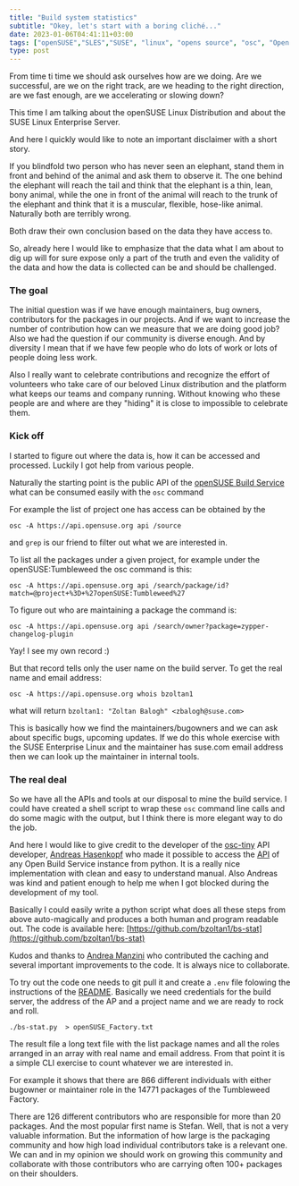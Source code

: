 ```yaml
---
title: "Build system statistics"
subtitle: "Okey, let's start with a boring cliché..."
date: 2023-01-06T04:41:11+03:00
tags: ["openSUSE","SLES","SUSE", "linux", "opens source", "osc", "Open Build Service", "LDAP"]
type: post
---
```


From time ti time we should ask ourselves how are we doing. Are we successful, are we on the right track, are we heading to the right direction, are we fast enough, are we accelerating or slowing  down?

This time I am talking about the openSUSE  Linux Distribution and about the SUSE Linux Enterprise Server.

And here I quickly would like to note an important disclaimer with a short story. 

If you blindfold two person who has never seen an elephant, stand  them in front and behind of the animal and ask them to observe it. The one behind the elephant will reach the tail and think that the elephant is a thin, lean, bony animal, while the one in front of the animal will reach to the trunk of the elephant and think that it is a muscular, flexible, hose-like animal. Naturally both are terribly wrong. 

Both draw their own conclusion based on the data they have access to.

So, already here I would like to emphasize that the data what I am about to dig up will for sure expose only a part of the truth and even the validity of the data and how the data is collected can be and should be challenged.

### The goal 

The initial question was if we have enough maintainers, bug owners, contributors for the packages in our projects. And if we want to increase the number of contribution how can we measure that we are doing good job? Also we had the question if our community is diverse enough. And by diversity I mean that if we have few people who do lots of work or lots of people doing less work.

Also I really want to celebrate contributions and recognize the effort of volunteers who take care of our beloved Linux distribution and the platform what keeps our teams and company running. Without knowing who these people are and where are they "hiding" it is close to impossible to celebrate them.

### Kick off

I started to figure out where the data is, how it can be accessed and processed. Luckily I got help from various people.

Naturally  the starting point is the public API of the [openSUSE Build Service](https://build.opensuse.org/) what can be consumed easily with the `osc` command

For example the list of project one has access can be obtained by the
```
osc -A https://api.opensuse.org api /source
```

and `grep` is our friend to filter out what we are interested in.

To list all the packages under a given project, for example under the openSUSE:Tumbleweed the osc command is this:

```
osc -A https://api.opensuse.org api /search/package/id?match=@project+%3D+%27openSUSE:Tumbleweed%27
```

To figure out who are maintaining a package the command is:

```
osc -A https://api.opensuse.org api /search/owner?package=zypper-changelog-plugin
```

Yay! I see my own record :)

But that record tells only the user name on the build server. To get the real name and email address:

```
osc -A https://api.opensuse.org whois bzoltan1
```

what will return `bzoltan1: "Zoltan Balogh" <zbalogh@suse.com>`

This is basically how we find the maintainers/bugowners and we can ask about specific bugs, upcoming updates. If we do this whole exercise with the SUSE Enterprise Linux and the maintainer has suse.com email address then we can look up the maintainer in internal tools.

### The real deal

So we have all the APIs and tools at our disposal to mine the build service. I could have created a shell script to wrap these `osc` command line calls and do some magic with the output, but I think there is more elegant way to do the job.

And here I would like to give credit to the developer of the [osc-tiny](https://osc-tiny.readthedocs.io) API developer,  [Andreas Hasenkopf](https://github.com/crazyscientist) who made it possible to access the [API](https://build.opensuse.org/apidocs/index) of any Open Build Service instance from python. It is a really nice implementation with clean and easy to understand manual. Also Andreas was kind and patient enough to help me when I got blocked during the development of my tool.


Basically I could easily write a python script what does all these steps from above auto-magically and produces a both human and program readable out. The code is available here: [https://github.com/bzoltan1/bs-stat](https://github.com/bzoltan1/bs-stat)

Kudos and thanks to [Andrea Manzini](https://github.com/ilmanzo) who contributed the caching and several important improvements to the code. It is always nice to collaborate.

To try out the code one needs to git pull it and  create a `.env` file folowing the instructions of the [README](https://github.com/bzoltan1/bs-stat/blob/main/README.md). Basically we need credentials for the build server, the address of the AP and a project name and we are ready to rock and roll.

```
./bs-stat.py  > openSUSE_Factory.txt
```


The result file a long text file with the list package names and all the roles arranged in an array with real name and email address. From that point it is a simple CLI exercise to count whatever we are interested in.


For example it shows that there are 866 different individuals with either bugowner or maintainer role in the 14771 packages of the Tumbleweed Factory.

There are 126 different contributors who are responsible for more than 20 packages. And the most popular first name is Stefan. Well, that is not a very valuable information. But the information of how large is the packaging community and how high load individual contributors take is a relevant one. We can and in my opinion we should work on growing this community and collaborate with those contributors who are carrying often 100+ packages on their shoulders.
